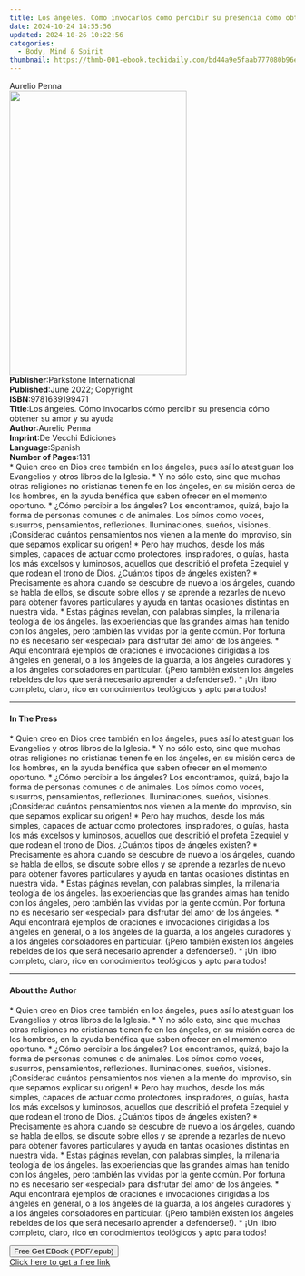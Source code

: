 ```yaml
---
title: Los ángeles. Cómo invocarlos cómo percibir su presencia cómo obtener su amor y su ayuda | Free Book
date: 2024-10-24 14:55:56
updated: 2024-10-26 10:22:56
categories:
  - Body, Mind & Spirit
thumbnail: https://thmb-001-ebook.techidaily.com/bd44a9e5faab777080b96e7d6cf5ed2d8a83d3702cf8b20c5f2a469227d470b4.jpg
---
```

<main id="book-container">
  <div class="flex flex-col">
    <div class="book-brief flex-1 py-6 px-4 sm:p-6 md:py-10 md:px-8">
      <!-- brief-->
      <div class="book-brief-main">Aurelio Penna</div>
    </div>
    <div
      class="book-meta-info flex-1 grid gap-4 col-start-1 col-end-3 row-start-1 sm:mb-6 sm:grid-cols-4 lg:gap-6 lg:col-start-2 lg:row-end-6 lg:row-span-6 lg:mb-0"
    >
      <div
        class="book-meta-info-left place-content-center mt-4 p-4 text-sm leading-6 col-start-2 col-span-2 dark:text-slate-400"
      >
        <img
          class="w-full h-500 object-cover rounded-lg sm:h-255 sm:col-span-2 lg:col-span-full"
          src="https://img-001-ebook.techidaily.com/b6a75d04be49df84544072ed305fdf4a70987b7b2f96881af4666d6e1a3ce70f.jpg"
          alt=""
          width="312"
          height="500"
        />
      </div>
      <div
        class="book-meta-info-right mt-2 col-start-1 row-start-2 col-span-3 self-center"
      >
        <!-- meta data  -->
        <div class="flex flex-col px-4 md:px-8">
          <div class="flex-1">
            <strong>Publisher</strong>:<span class="px-2"
              >Parkstone International</span
            >
          </div>
          <div class="flex-1">
            <strong>Published</strong>:<span class="px-2"
              >June 2022; Copyright</span
            >
          </div>
          <div class="flex-1">
            <strong>ISBN</strong>:<span class="px-2">9781639199471</span>
          </div>
          <div class="flex-1">
            <strong>Title</strong>:<span class="px-2"
              >Los ángeles. Cómo invocarlos cómo percibir su presencia cómo
              obtener su amor y su ayuda</span
            >
          </div>
          <div class="flex-1">
            <strong>Author</strong>:<span class="px-2">Aurelio Penna</span>
          </div>
          <div class="flex-1">
            <strong>Imprint</strong>:<span class="px-2"
              >De Vecchi Ediciones</span
            >
          </div>
          <div class="flex-1">
            <strong>Language</strong>:<span class="px-2">Spanish</span>
          </div>
          <div class="flex-1">
            <strong>Number of Pages</strong>:<span class="px-2">131</span>
          </div>
        </div>
      </div>
    </div>
    <div class="book-description flex-1 py-6 px-4 sm:p-6 md:py-10 md:px-8">
      <div class="book-description-main">
        <div accordion-content="" id="description">
          * Quien creo en Dios cree también en los ángeles, pues así lo
          atestiguan los Evangelios y otros libros de la Iglesia. * Y no sólo
          esto, sino que muchas otras religiones no cristianas tienen fe en los
          ángeles, en su misión cerca de los hombres, en la ayuda benéfica que
          saben ofrecer en el momento oportuno. * ¿Cómo percibir a los ángeles?
          Los encontramos, quizá, bajo la forma de personas comunes o de
          animales. Los oímos como voces, susurros, pensamientos, reflexiones.
          Iluminaciones, sueños, visiones. ¡Considerad cuántos pensamientos nos
          vienen a la mente do improviso, sin que sepamos explicar su origen! *
          Pero hay muchos, desde los más simples, capaces de actuar como
          protectores, inspiradores, o guías, hasta los más excelsos y
          luminosos, aquellos que describió el profeta Ezequiel y que rodean el
          trono de Dios. ¿Cuántos tipos de ángeles existen? * Precisamente es
          ahora cuando se descubre de nuevo a los ángeles, cuando se habla de
          ellos, se discute sobre ellos y se aprende a rezarles de nuevo para
          obtener favores particulares y ayuda en tantas ocasiones distintas en
          nuestra vida. * Estas páginas revelan, con palabras simples, la
          milenaria teología de los ángeles. las experiencias que las grandes
          almas han tenido con los ángeles, pero también las vividas por la
          gente común. Por fortuna no es necesario ser «especial» para disfrutar
          del amor de los ángeles. * Aquí encontrará ejemplos de oraciones e
          invocaciones dirigidas a los ángeles en general, o a los ángeles de la
          guarda, a los ángeles curadores y a los ángeles consoladores en
          particular. (¡Pero también existen los ángeles rebeldes de los que
          será necesario aprender a defenderse!). * ¡Un libro completo, claro,
          rico en conocimientos teológicos y apto para todos!
        </div>
        <div class="accordion-fader"></div>
      </div>
    </div>
    <div class="book-excerpts flex-1 py-6 px-4 sm:p-6 md:py-10 md:px-8">
      <!-- excerpts-->
      <div class="book-excerpts-main">
        <hr />
        <h4 class="placeholder placeholder-heading">
          <span>In The Press</span>
        </h4>
        <p>
          * Quien creo en Dios cree también en los ángeles, pues así lo
          atestiguan los Evangelios y otros libros de la Iglesia. * Y no sólo
          esto, sino que muchas otras religiones no cristianas tienen fe en los
          ángeles, en su misión cerca de los hombres, en la ayuda benéfica que
          saben ofrecer en el momento oportuno. * ¿Cómo percibir a los ángeles?
          Los encontramos, quizá, bajo la forma de personas comunes o de
          animales. Los oímos como voces, susurros, pensamientos, reflexiones.
          Iluminaciones, sueños, visiones. ¡Considerad cuántos pensamientos nos
          vienen a la mente do improviso, sin que sepamos explicar su origen! *
          Pero hay muchos, desde los más simples, capaces de actuar como
          protectores, inspiradores, o guías, hasta los más excelsos y
          luminosos, aquellos que describió el profeta Ezequiel y que rodean el
          trono de Dios. ¿Cuántos tipos de ángeles existen? * Precisamente es
          ahora cuando se descubre de nuevo a los ángeles, cuando se habla de
          ellos, se discute sobre ellos y se aprende a rezarles de nuevo para
          obtener favores particulares y ayuda en tantas ocasiones distintas en
          nuestra vida. * Estas páginas revelan, con palabras simples, la
          milenaria teología de los ángeles. las experiencias que las grandes
          almas han tenido con los ángeles, pero también las vividas por la
          gente común. Por fortuna no es necesario ser «especial» para disfrutar
          del amor de los ángeles. * Aquí encontrará ejemplos de oraciones e
          invocaciones dirigidas a los ángeles en general, o a los ángeles de la
          guarda, a los ángeles curadores y a los ángeles consoladores en
          particular. (¡Pero también existen los ángeles rebeldes de los que
          será necesario aprender a defenderse!). * ¡Un libro completo, claro,
          rico en conocimientos teológicos y apto para todos!
        </p>
      </div>
    </div>
    <div class="book-about-author flex-1 py-6 px-4 sm:p-6 md:py-10 md:px-8">
      <!-- about author-->
      <div class="book-main-author-main">
        <hr />
        <h4 class="placeholder placeholder-heading">
          <span>About the Author</span>
        </h4>
        <p>
          * Quien creo en Dios cree también en los ángeles, pues así lo
          atestiguan los Evangelios y otros libros de la Iglesia. * Y no sólo
          esto, sino que muchas otras religiones no cristianas tienen fe en los
          ángeles, en su misión cerca de los hombres, en la ayuda benéfica que
          saben ofrecer en el momento oportuno. * ¿Cómo percibir a los ángeles?
          Los encontramos, quizá, bajo la forma de personas comunes o de
          animales. Los oímos como voces, susurros, pensamientos, reflexiones.
          Iluminaciones, sueños, visiones. ¡Considerad cuántos pensamientos nos
          vienen a la mente do improviso, sin que sepamos explicar su origen! *
          Pero hay muchos, desde los más simples, capaces de actuar como
          protectores, inspiradores, o guías, hasta los más excelsos y
          luminosos, aquellos que describió el profeta Ezequiel y que rodean el
          trono de Dios. ¿Cuántos tipos de ángeles existen? * Precisamente es
          ahora cuando se descubre de nuevo a los ángeles, cuando se habla de
          ellos, se discute sobre ellos y se aprende a rezarles de nuevo para
          obtener favores particulares y ayuda en tantas ocasiones distintas en
          nuestra vida. * Estas páginas revelan, con palabras simples, la
          milenaria teología de los ángeles. las experiencias que las grandes
          almas han tenido con los ángeles, pero también las vividas por la
          gente común. Por fortuna no es necesario ser «especial» para disfrutar
          del amor de los ángeles. * Aquí encontrará ejemplos de oraciones e
          invocaciones dirigidas a los ángeles en general, o a los ángeles de la
          guarda, a los ángeles curadores y a los ángeles consoladores en
          particular. (¡Pero también existen los ángeles rebeldes de los que
          será necesario aprender a defenderse!). * ¡Un libro completo, claro,
          rico en conocimientos teológicos y apto para todos!
        </p>
      </div>
    </div>
    <div class="book-free-get flex-1 py-6 px-4 sm:p-6 md:py-10 md:px-8">
      <button
        id="btn-free-get"
        class="bg-blue-500 hover:bg-blue-700 text-white font-bold py-2 px-4 rounded"
      >
        Free Get EBook (.PDF/.epub)
      </button>
      <div id="countdown-display" class="px-2 text-lg mt-2"></div>
      <a
        id="free-link"
        class="hidden bg-blue-500 hover:bg-blue-700 text-white font-bold py-2 px-4 rounded"
        href="https://www.ebooks.com/en-us/book/210768336/los-ngeles-c-mo-invocarlos-c-mo-percibir-su-presencia-c-mo-obtener-su-amor-y-su-ayuda/aurelio-penna/"
        target="_blank"
        >Click here to get a free link</a
      >
    </div>
    <script>
      let countdownTime = 0;
      let countdownInterval = null;
      document
        .getElementById('btn-free-get')
        .addEventListener('click', startCountdown);
      function startCountdown() {
        countdownTime = new Date().getTime() + 60000 * 3;
        countdownInterval = setInterval(updateCountdown, 1000);
        document.getElementById('btn-free-get').disabled = true;
        document
          .getElementById('btn-free-get')
          .classList.add('bg-gray-500', 'cursor-not-allowed');
      }
      function updateCountdown() {
        let currentTime = new Date().getTime();
        let timeLeft = countdownTime - currentTime;
        let secondsLeft = Math.floor(timeLeft / 1000);
        document.getElementById('countdown-display').innerHTML =
          `Remaining time: ${secondsLeft} seconds.`;
        if (secondsLeft <= 0) {
          clearInterval(countdownInterval);
          document.getElementById('btn-free-get').classList.add('hidden');
          document.getElementById('free-link').classList.remove('hidden');
          document.getElementById('countdown-display').innerHTML = '';
        }
      }
    </script>
  </div>
</main>
